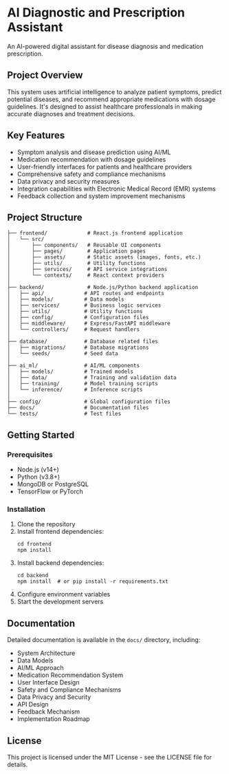 # AI Diagnostic and Prescription Assistant

An AI-powered digital assistant for disease diagnosis and medication prescription.

## Project Overview

This system uses artificial intelligence to analyze patient symptoms, predict potential diseases, and recommend appropriate medications with dosage guidelines. It's designed to assist healthcare professionals in making accurate diagnoses and treatment decisions.

## Key Features

- Symptom analysis and disease prediction using AI/ML
- Medication recommendation with dosage guidelines
- User-friendly interfaces for patients and healthcare providers
- Comprehensive safety and compliance mechanisms
- Data privacy and security measures
- Integration capabilities with Electronic Medical Record (EMR) systems
- Feedback collection and system improvement mechanisms

## Project Structure

```
├── frontend/             # React.js frontend application
│   └── src/
│       ├── components/   # Reusable UI components
│       ├── pages/        # Application pages
│       ├── assets/       # Static assets (images, fonts, etc.)
│       ├── utils/        # Utility functions
│       ├── services/     # API service integrations
│       └── contexts/     # React context providers
│
├── backend/              # Node.js/Python backend application
│   ├── api/             # API routes and endpoints
│   ├── models/          # Data models
│   ├── services/        # Business logic services
│   ├── utils/           # Utility functions
│   ├── config/          # Configuration files
│   ├── middleware/      # Express/FastAPI middleware
│   └── controllers/     # Request handlers
│
├── database/            # Database related files
│   ├── migrations/      # Database migrations
│   └── seeds/           # Seed data
│
├── ai_ml/               # AI/ML components
│   ├── models/          # Trained models
│   ├── data/            # Training and validation data
│   ├── training/        # Model training scripts
│   └── inference/       # Inference scripts
│
├── config/              # Global configuration files
├── docs/                # Documentation files
└── tests/               # Test files
```

## Getting Started

### Prerequisites

- Node.js (v14+)
- Python (v3.8+)
- MongoDB or PostgreSQL
- TensorFlow or PyTorch

### Installation

1. Clone the repository
2. Install frontend dependencies:
   ```
   cd frontend
   npm install
   ```
3. Install backend dependencies:
   ```
   cd backend
   npm install  # or pip install -r requirements.txt
   ```
4. Configure environment variables
5. Start the development servers

## Documentation

Detailed documentation is available in the `docs/` directory, including:

- System Architecture
- Data Models
- AI/ML Approach
- Medication Recommendation System
- User Interface Design
- Safety and Compliance Mechanisms
- Data Privacy and Security
- API Design
- Feedback Mechanism
- Implementation Roadmap

## License

This project is licensed under the MIT License - see the LICENSE file for details.